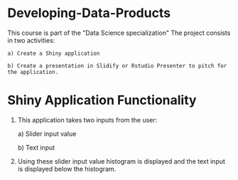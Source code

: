 # Developing-Data-Products
This course is part of the "Data Science specialization"
The project consists in two activities:
    
    a) Create a Shiny application
    
    b) Create a presentation in Slidify or Rstudio Presenter to pitch for the application.
    
# Shiny Application Functionality

1. This application takes two inputs from the user:
   
   a) Slider input value
   
   b) Text input
2. Using these slider input value histogram is displayed and the text input is displayed below the histogram.
